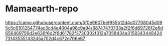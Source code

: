 # Mamaearth-repo
https://camo.githubusercontent.com/5f0e9607bef955b12d4d07708045d095c5c6101254774ac3cd4e4604a98c9a94/68747470733a2f2f6d69726f2e6d656469756d2e636f6d2f6d61782f3730302f312a7058434a3158343448424731435551432d5a702d4c672e706e67
